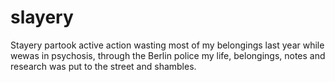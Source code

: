 # slayery
Stayery partook active action wasting most of my belongings last year while wewas in psychosis, through the Berlin police my life, belongings, notes and research was put to the street and shambles.
